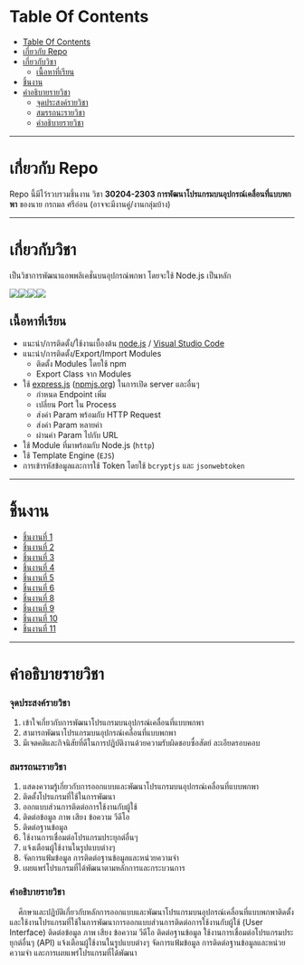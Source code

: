 Table Of Contents
===

* [Table Of Contents](#table-of-contents)
* [เกี่ยวกับ Repo](#เกี่ยวกับ-repo)
* [เกี่ยวกับวิชา](#เกี่ยวกับวิชา)
  * [เนื้อหาที่เรียน](#เนื้อหาที่เรียน)
* [ชิ้นงาน](#ชิ้นงาน)
* [คำอธิบายรายวิชา](#คำอธิบายรายวิชา)
    * [จุดประสงค์รายวิชา](#จุดประสงค์รายวิชา)
    * [สมรรถนะรายวิชา](#สมรรถนะรายวิชา)
    * [คําอธิบายรายวิชา](#คําอธิบายรายวิชา)

---

# เกี่ยวกับ Repo

Repo นี้มีไว้รวบรวมชิ้นงาน วิชา **30204-2303 การพัฒนาโปรแกรมบนอุปกรณ์เคลื่อนที่แบบพกพา** ของนาย กรกมล ศรีอ่อน
(อาจจะมีงานคู่/งานกลุ่มบ้าง)  

---

# เกี่ยวกับวิชา

เป็นวิชาการพัฒนาแอพพลิเคชั่นบนอุปกรณ์พกพา โดยจะใช้ 
Node.js เป็นหลัก  

![](https://img.shields.io/badge/JavaScript-323330?style=for-the-badge&logo=javascript&logoColor=F7DF1E)![](https://img.shields.io/badge/Node.js-339933?style=for-the-badge&logo=nodedotjs&logoColor=white)![](https://img.shields.io/badge/MongoDB-white?style=for-the-badge&logo=mongodb&logoColor=4EA94B)![](https://img.shields.io/badge/Express.js-000000?style=for-the-badge&logo=express&logoColor=white)

## เนื้อหาที่เรียน

* แนะนำ/การติดตั้ง/ใช้งานเบื้องต้น [node.js](https://nodejs.org/) / [Visual Studio Code](https://code.visualstudio.com/)
* แนะนำ/การติดตั้ง/Export/Import Modules
    * ติดตั้ง Modules โดยใช้ npm
    * Export Class จาก Modules
* ใช้ [express.js](https://expressjs.com/) ([npmjs.org](https://www.npmjs.com/package/express)) ในการเปิด server และอื่นๆ
    * กำหนด Endpoint เพิ่ม
    * เปลี่ยน Port ใน Process
    * ส่งค่า Param พร้อมกับ HTTP Request
    * ส่งค่า Param หลายค่า
    * ผ่านค่า Param ไปกับ URL
* ใช้ Module ที่มาพร้อมกับ Node.js (`http`)
* ใช้ Template Engine (`EJS`)
* การเข้ารหัสข้อมูลและการใช้ Token โดยใช้ `bcryptjs` และ `jsonwebtoken`

---

# ชิ้นงาน

* [ชิ้นงานที่ 1](/workshop1)
* [ชิ้นงานที่ 2](/workshop2)
* [ชิ้นงานที่ 3](/workshop3)
* [ชิ้นงานที่ 4](/workshop4)
* [ชิ้นงานที่ 5](/workshop5)
* [ชิ้นงานที่ 6](/workshop6)
* [ชิ้นงานที่ 8](/workshop8)
* [ชิ้นงานที่ 9](/workshop9)
* [ชิ้นงานที่ 10](/workshop10)
* [ชิ้นงานที่ 11](/workshop11)

---

# คำอธิบายรายวิชา

### จุดประสงค์รายวิชา

1. เข้าใจเกี่ยวกับการพัฒนาโปรแกรมบนอุปกรณ์เคลื่อนที่แบบพกพา
2. สามารถพัฒนาโปรแกรมบนอุปกรณ์เคลื่อนที่แบบพกพา
3. มีเจตคติและกิจนิสัยที่ดีในการปฏิบัติงานด้วยความรับผิดชอบซื่อสัตย์ ละเอียดรอบคอบ

### สมรรถนะรายวิชา

1. แสดงความรู้เกี่ยวกับการออกแบบและพัฒนาโปรแกรมบนอุปกรณ์เคลื่อนที่แบบพกพา
2. ติดตั้งโปรแกรมที่ใช้ในการพัฒนา
3. ออกแบบส่วนการติดต่อการใช้งานกับผู้ใช้
4. ติดต่อข้อมูล ภาพ เสียง ข้อความ วีดีโอ
5. ติดต่อฐานข้อมูล
6. ใช้งานการเชื่อมต่อโปรแกรมประยุกต์อื่นๆ
7. แจ้งเตือนผู้ใช้งานในรูปแบบต่างๆ
8. จัดการแฟ้มข้อมูล การติดต่อฐานข้อมูลและหน่วยความจำ
9. เผยแพร่โปรแกรมที่ได้พัฒนาตามหลักการและกระบวนการ

### คําอธิบายรายวิชา

&nbsp;&nbsp;&nbsp;&nbsp;ศึกษาและปฏิบัติเกี่ยวกับหลักการออกแบบและพัฒนาโปรแกรมบนอุปกรณ์เคลื่อนที่แบบพกพาติดตั้งและใช้งานโปรแกรมที่ใช้ในการพัฒนาการออกแบบส่วนการติดต่อการใช้งานกับผู้ใช้ (User Interface) ติดต่อข้อมูล ภาพ เสียง ข้อความ วีดีโอ ติดต่อฐานข้อมูล ใช้งานการเชื่อมต่อโปรแกรมประยุกต์อื่นๆ (API) แจ้งเตือนผู้ใช้งานในรูปแบบต่างๆ จัดการแฟ้มข้อมูล การติดต่อฐานข้อมูลและหน่วยความจํา และการเผยแพร่โปรแกรมที่ได้พัฒนา
